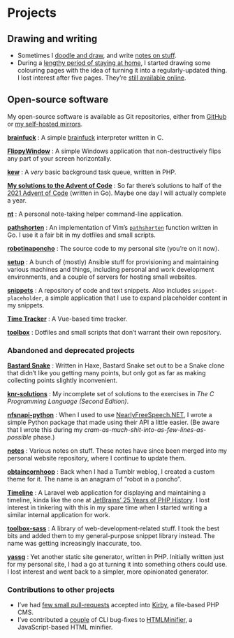 <!---
  # Copyright (C) Damien Dart, <damiendart@pobox.com>.
  # This file is distributed under the MIT licence. For more
  # information, please refer to the accompanying "LICENCE" file.

  description: "View a bunch of Damien Dart's projects."
  section: 'projects'
  twigTemplate: '.templates/base-markdown.html.twig'
--->

Projects
========

## Drawing and writing

-   Sometimes I [doodle and draw][], and write [notes on stuff][].
-   During a [lengthy period of staying at home][], I started drawing
    some colouring pages with the idea of turning it into a
    regularly-updated thing. I lost interest after five pages. They’re
    [still available online][].

  [doodle and draw]: <https://www.robotinaponcho.net/art/>
  [notes on stuff]: <https://www.robotinaponcho.net/notes/>
  [lengthy period of staying at home]: <https://en.wikipedia.org/wiki/COVID-19_pandemic>
  [still available online]: <https://www.robotinaponcho.net/crap/>


## Open-source software

My open-source software is available as Git repositories, either from
[GitHub][] or [my self-hosted mirrors][].

**[brainfuck][]**
:   A simple [brainfuck][1] interpreter written in C.

**[FlippyWindow][]**
:   A simple Windows application that non-destructively flips any part
    of your screen horizontally.

**[kew][]**
:   A *very* basic background task queue, written in PHP.

**[My solutions to the Advent of Code][]**
:   So far there’s solutions to half of the [2021 Advent of Code][]
    (written in Go). Maybe one day I will actually complete a year.

**[nt][]**
:   A personal note-taking helper command-line application.

**[pathshorten][]**
:   An implementation of Vim’s [`pathshorten`][] function written in Go.
    I use it a fair bit in my dotfiles and small scripts.

**[robotinaponcho][]**
:   The source code to my personal site (you’re on it now).

**[setup][]**
:   A bunch of (mostly) Ansible stuff for provisioning and maintaining
    various machines and things, including personal and work development
    environments, and a couple of servers for hosting small websites.

**[snippets][]**
:   A repository of code and text snippets. Also includes
    `snippet-placeholder`, a simple application that I use to expand
    placeholder content in my snippets.

**[Time Tracker][]**
:   A Vue-based time tracker.

**[toolbox][]**
:   Dotfiles and small scripts that don’t warrant their own repository.

  [GitHub]: <https://github.com/damiendart>
  [my self-hosted mirrors]: <https://www.robotinaponcho.net/git/>
  [brainfuck]: <https://github.com/damiendart/brainfuck>
  [1]: <https://en.wikipedia.org/wiki/Brainfuck>
  [FlippyWindow]: <https://www.robotinaponcho.net/projects/flippywindow/>
  [kew]: <https://github.com/damiendart/kew>
  [My solutions to the Advent of Code]: <https://github.com/damiendart/adventofcode>
  [2021 Advent of Code]: <https://adventofcode.com/2021>
  [nt]: <https://github.com/damiendart/nt>
  [pathshorten]: <https://github.com/damiendart/pathshorten>
  [`pathshorten`]: <https://vimhelp.org/builtin.txt.html#pathshorten%28%29>
  [robotinaponcho]: <https://github.com/damiendart/robotinaponcho>
  [setup]: <https://github.com/damiendart/setup>
  [snippets]: <https://github.com/damiendart/snippets>
  [Time Tracker]: <https://github.com/damiendart/timetracker>
  [toolbox]: <https://github.com/damiendart/toolbox>

### Abandoned and deprecated projects

**[Bastard Snake][]**
:   Written in Haxe, Bastard Snake set out to be a Snake clone that
    didn’t like you getting many points, but only got as far as making
    collecting points slightly inconvenient.

**[knr-solutions][]**
:   My incomplete set of solutions to the exercises in *The C
    Programming Language (Second Edition)*.

**[nfsnapi-python][]**
:   When I used to use [NearlyFreeSpeech.NET][], I wrote a simple Python
    package that made using their API a little easier. (Be aware that I
    wrote this during my
    *cram-as-much-shit-into-as-few-lines-as-possible* phase.)

**[notes][]**
:   Various notes on stuff. These notes have since been merged into my
    personal website repository, where I continue to update them.

**[obtaincornhoop][]**
:   Back when I had a Tumblr weblog, I created a custom theme for it.
    The name is an anagram of “robot in a poncho”.

**[Timeline][]**
:   A Laravel web application for displaying and maintaining a timeline,
    kinda like the one at [JetBrains’ 25 Years of PHP History][]. I lost
    interest in tinkering with this in my spare time when I started
    writing a similar internal application for work.

**[toolbox-sass][]**
:   A library of web-development-related stuff. I took the best bits and
    added them to my general-purpose snippet library instead. The name
    was getting increasingly inaccurate, too.

**[yassg][]**
:   Yet another static site generator, written in PHP. Initially written
    just for my personal site, I had a go at turning it into something
    others could use. I lost interest and went back to a simpler, more
    opinionated generator.

  [Bastard Snake]: <https://github.com/damiendart/bastardsnake>
  [knr-solutions]: <https://github.com/damiendart/knr-solutions>
  [nfsnapi-python]: <https://github.com/damiendart/nfsnapi-python>
  [NearlyFreeSpeech.NET]: <https://www.nearlyfreespeech.net/>
  [notes]: <https://github.com/damiendart/notes>
  [obtaincornhoop]: <https://github.com/damiendart/obtaincornhoop>
  [Timeline]: <https://github.com/damiendart/timeline>
  [JetBrains’ 25 Years of PHP History]: <https://www.jetbrains.com/lp/php-25/>
  [toolbox-sass]: <https://github.com/damiendart/toolbox-sass>
  [yassg]: <https://github.com/damiendart/yassg>

### Contributions to other projects

-   I’ve had [few small pull-requests][] accepted into [Kirby][], a
    file-based PHP CMS.
-   I’ve contributed a [couple][] of CLI bug-fixes to [HTMLMinifier][],
    a JavaScript-based HTML minifier.

  [few small pull-requests]: <https://github.com/getkirby/kirby/pulls?q=is%3Apr+author%3Adamiendart>
  [Kirby]: <https://getkirby.com>
  [couple]: <https://github.com/kangax/html-minifier/pulls?q=is%3Apr+author%3Adamiendart>
  [HTMLMinifier]: <https://github.com/kangax/html-minifier>
